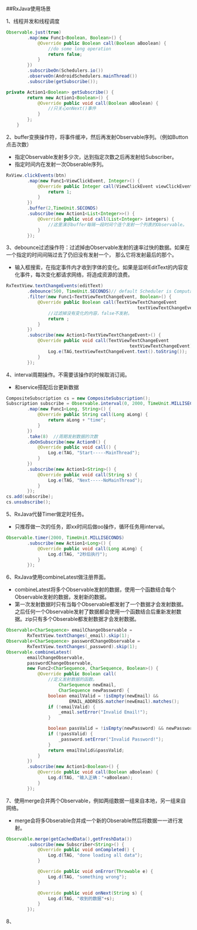 ##RxJava使用场景

1、线程并发和线程调度

```Java
Observable.just(true)
        .map(new Func1<Boolean, Boolean>() {
            @Override public Boolean call(Boolean aBoolean) {
                //do some long operation
                return false;
            }
        })
        .subscribeOn(Schedulers.io())
        .observeOn(AndroidSchedulers.mainThread())
        .subscribe(getSubscribe());

private Action1<Boolean> getSubscribe() {
        return new Action1<Boolean>() {
            @Override public void call(Boolean aBoolean) {
				//只关心onNext()事件
            }
        };
    }
```

2、buffer变换操作符，将事件缓冲，然后再发射Observable序列。（例如Button点击次数）

- 指定Observable发射多少次，达到指定次数之后再发射给Subscriber。
- 指定时间内在发射一次Obserable序列。

```Java
RxView.clickEvents(btn)
        .map(new Func1<ViewClickEvent, Integer>() {
            @Override public Integer call(ViewClickEvent viewClickEvent) {
                return 1;
            }
        })
        .buffer(2,TimeUnit.SECONDS)
        .subscribe(new Action1<List<Integer>>() {
            @Override public void call(List<Integer> integers) {
                //这里演示buffer每隔一段时间个连个发射一个列表的Observable。
            }
        });
```

3、debounce过滤操作符：过滤掉由Observable发射的速率过快的数据。如果在一个指定的时间间隔过去了仍旧没有发射一个， 那么它将发射最后的那个。

- 输入框搜索，在指定事件内才收到字体的变化。如果是监听EditText的内容变化事件，每次变化都请求网络，将造成资源的浪费。

```Java
RxTextView.textChangeEvents(editText)
        .debounce(500, TimeUnit.SECONDS)// default Scheduler is Computation
        .filter(new Func1<TextViewTextChangeEvent, Boolean>() {
            @Override public Boolean call(TextViewTextChangeEvent
                                                  textViewTextChangeEvent) {
                //过滤掉没有变化的内容，false不发射。
              	return ;
            }
        })
        .subscribe(new Action1<TextViewTextChangeEvent>() {
            @Override public void call(TextViewTextChangeEvent
                                               textViewTextChangeEvent) {
                Log.e(TAG,textViewTextChangeEvent.text().toString());
            }
        });
```

4、interval周期操作。不需要该操作的时候取消订阅。

- 和service搭配后台更新数据

```Java
CompositeSubscription cs = new CompositeSubscription();
Subscription subscribe = Observable.interval(0, 2000, TimeUnit.MILLISECONDS)
        .map(new Func1<Long, String>() {
            @Override public String call(Long aLong) {
                return aLong + "time";
            }
        })
        .take(8)  //周期发射数据的次数
        .doOnSubscribe(new Action0() {
            @Override public void call() {
                Log.e(TAG, "Start-----MainThread");
            }
        })
        .subscribe(new Action1<String>() {
            @Override public void call(String s) {
                Log.e(TAG, "Next-----NoMainThread");
            }
        });
cs.add(subscribe);
cs.unsubscribe();
```

5、RxJava代替Timer做定时任务。

- 只推荐做一次的任务，即xx时间后做oo操作，循环任务用interval。

```Java
Observable.timer(2000, TimeUnit.MILLISECONDS)
        .subscribe(new Action1<Long>() {
            @Override public void call(Long aLong) {
                Log.d(TAG, "2秒后执行");
            }
        });
```

6、RxJava使用combineLatest做注册界面。

- combineLatest将多个Observable发射的数据，使用一个函数结合每个Observable发射的数据，发射新的数据。
- 第一次发射数据时只有当每个Observable都发射了一个数据才会发射数据。之后任何一个Observable发射了数据都会使用一个函数结合后重新发射数据。zip只有多个Obserable都发射数据才会发射数据。

```Java
Observable<CharSequence> emailChangeObservable =
        RxTextView.textChanges(_email).skip(1);
Observable<CharSequence> passwordChangeObservable =
        RxTextView.textChanges(_password).skip(1);
Observable.combineLatest(
        emailChangeObservable,
        passwordChangeObservable,
        new Func2<CharSequence, CharSequence, Boolean>() {
            @Override public Boolean call(
              	//定义发射数据的函数。
                    CharSequence newEmail,
                    CharSequence newPassword) {
                boolean emailValid = !isEmpty(newEmail) &&
                        EMAIL_ADDRESS.matcher(newEmail).matches();
                if (!emailValid) {
                    _email.setError("Invalid Email!");
                }

                boolean passValid = !isEmpty(newPassword) && newPassword.length() > 8;
                if (!passValid) {
                    _password.setError("Invalid Password!");
                }
                return emailValid&&passValid;
            }
        })
        .subscribe(new Action1<Boolean>() {
            @Override public void call(Boolean aBoolean) {
                Log.d(TAG, "输入正确："+aBoolean);
            }
        });
```

7、使用merge合并两个Observable，例如两组数据一组来自本地，另一组来自网络。

- merge会将多Obserable合并成一个新的Obserable然后将数据一一进行发射。

```Java
Observable.merge(getCachedData(),getFreshData())
        .subscribe(new Subscriber<String>() {
            @Override public void onCompleted() {
                Log.d(TAG, "done loading all data");
            }

            @Override public void onError(Throwable e) {
                Log.d(TAG, "something wrong");
            }

            @Override public void onNext(String s) {
                Log.d(TAG, "收到的数据"+s);
            }
        });
```

8、